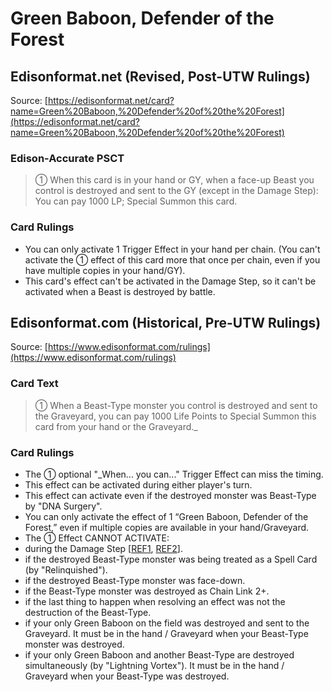 # Green Baboon, Defender of the Forest

## Edisonformat.net (Revised, Post-UTW Rulings)

Source: [https://edisonformat.net/card?name=Green%20Baboon,%20Defender%20of%20the%20Forest](https://edisonformat.net/card?name=Green%20Baboon,%20Defender%20of%20the%20Forest)

### Edison-Accurate PSCT

> ① When this card is in your hand or GY, when a face-up Beast you control is destroyed and sent to the GY (except in the Damage Step):
> You can pay 1000 LP; Special Summon this card.

### Card Rulings

*   You can only activate 1 Trigger Effect in your hand per chain.
(You can't activate the ① effect of this card more that once per chain, even if you have multiple copies in your hand/GY).
*   This card's effect can't be activated in the Damage Step, so it can't be activated when a Beast is destroyed by battle.


## Edisonformat.com (Historical, Pre-UTW Rulings)

Source: [https://www.edisonformat.com/rulings](https://www.edisonformat.com/rulings)

### Card Text

> ① When a Beast-Type monster you control is destroyed and sent to the Graveyard, you can pay 1000 Life Points to Special Summon this card from your hand or the Graveyard._

### Card Rulings

*   The ① optional "_When... you can..." Trigger Effect can miss the timing.
*   This effect can be activated during either player's turn.
*   This effect can activate even if the destroyed monster was Beast-Type by "DNA Surgery".
*   You can only activate the effect of 1 “Green Baboon, Defender of the Forest,” even if multiple copies are available in your hand/Graveyard.
*   The ① Effect CANNOT ACTIVATE:
*   during the Damage Step \[[REF1](https://img.yugioh-card.com/lat-am/gameplay/errata/YGOErrata100105.pdf), [REF2](https://www.pojo.biz/board/showthread.php?t=715208)\].
*   if the destroyed Beast-Type monster was being treated as a Spell Card (by "Relinquished").
*   if the destroyed Beast-Type monster was face-down.
*   if the Beast-Type monster was destroyed as Chain Link 2+.
*   if the last thing to happen when resolving an effect was not the destruction of the Beast-Type.
*   if your only Green Baboon on the field was destroyed and sent to the Graveyard. It must be in the hand / Graveyard when your Beast-Type monster was destroyed.
*   if your only Green Baboon and another Beast-Type are destroyed simultaneously (by "Lightning Vortex"). It must be in the hand / Graveyard when your Beast-Type was destroyed.


